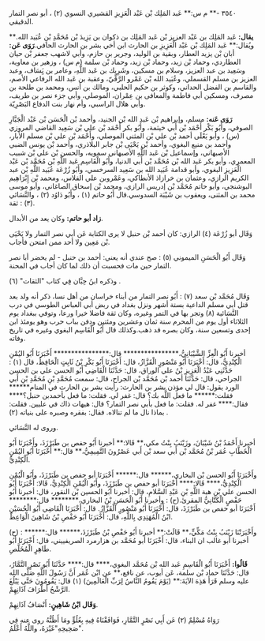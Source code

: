 ٣٥٤٠ -** م س:** عَبد المَلِك بْن عَبْد الْعَزِيزِ القشيري النسوي (٢) ، أبو نصر التمار الدقيقي.

**يقال:** عَبد المَلِك بن عَبْد العزيز بْن عَبد المَلِك بن ذكوان بن يَزِيدَ بْن مُحَمَّدِ بْنِ عُبَيد الله.** ويُقال:** عَبد المَلِك بْن عَبْد الْعَزِيزِ بن الحارث ابن أخي بشر بن الحارث الحافي.**رَوَى عَن:** أبان بْن يزيد العطار، وبقية بن الوليد، وجرير بن حازم، وأبي لاشهب جعفر بْن حيان العطاردي، وحماد بْن زيد، وحماد بْن زيد، وحماد بْن سلمة (م س) ، وزهير بن معاوية، وسَعِيد بن عبد العزيز، وسلام بن مسكين، وشَرِيك بن عَبد اللَّهِ، وعامر بن يَِسَاف، وعبد العزيز بن مسلم القسملي، وعُبَيد الله بْن عَمْرو الرَّقِّيّ، وعقبة بن عَبد الله الرفاعي الأصم، والقاسم بن الفضل الحداني، وكوثر بن حكيم الحلبي، ومالك بن أنس، ومحمد بن طلحة بن مصرف، ومسكين أبي فاطمة والمعافى بن عِمْران، الموصلي، وأبي جزء نصر بن طريف، وأبي هلال الراسبي، وأم نهار بنت الدفاع البَصْرِيّة.

**رَوَى عَنه:** مسلم، وإبراهيم بْن عَبد الله بْن الجنيد، وأحمد بْن الْحَسَن بْن عَبْد الْجَبَّارِ الصوفي، وأَبُو بَكْر أَحْمَد بْن أَبي خيثمة، وأَبُو بكر أَحْمَد بْن علي بْن سَعِيد القاضي المروزي (س) ، وأبو يَعْلَى أحمد بْن علي بْن المثنى الموصلي، وأَحْمَد بْن علي بْن مسلم الأبار، وأحمد بن منيع البغوي، وأحمد بْن يَحْيَى بْن جابر البلاذري، وأحمد بْن يونس الضبي الأصبهاني، وإسماعيل بْن عَبد اللَّهِ الأصبهاني سمويه، والحسن بْن علي بْن شبيب المعمري، وأبو بكر عَبد الله بْن مُحَمَّد بْن أَبي الدنيا، وأَبُو الْقَاسِم عَبد اللَّهِ بْن مُحَمَّد بْن عَبْد الْعَزِيزِ البغوي، وأبو قدامة عُبَيد الله بن سَعِيد السرخسي، وأَبُو زُرْعَة عُبَيد اللَّهِ بْن عبد الكريم الرازي، وعثمان بن خرازاذ الأنطاكي، وعَمْروبن علي الفلاس، ومحمد بْن إِبْرَاهِيم البوشنجي، وأبو حاتم مُحَمَّد بْن إدريس الرازي، ومحمد بْن إسحاق الصاغاني، وأبو موسى محمد بن المثنى، ويعقوب بن شَيْبَة السدوسي.قال أَبُو حاتم (١) ، وأَبُو دَاوُد (٢) ، والنَّسَائي (٣) : ثقة.

**زاد أبو حاتم:** وكان يعد من الأبدال.

وَقَال أبو زُرْعَة (٤) الرازي: كان أحمد بْن حنبل لا يرى الكتابة عَن أبي نصر التمار ولا يَحْيَى بْن مَعِين ولا أحد ممن امتحن فأجاب.

وَقَال أَبُو الْحَسَنِ الميموني (٥) : صح عندي أنه يعني: أحمد بن حنبل - لم يحضر أبا نصر التمار حين مات فحسبت أن ذلك لما كان أجاب في المحنة.

وذكره ابنُ حِبَّان فِي كتاب "الثقات" (٦) .

وَقَال مُحَمَّد بْن سعد (٧) : أَبُو نصر التمار من أبناء خراسان من أهل نسا، ذكر أنه ولد بعد قتل أبي مسلم الداعية بستة أشهر ونزل بغداد في ربض أبي العباس الطوسي في درب النَّسَائية (٨) وتجر بها في التمر وغيره، وكان ثقة فاضلا خيرا ورعا، وتوفي ببغداد يوم الثلاثاء أول يوم من المحرم سنة ثمان وعشرين ومئتين ودفن بباب حرب وهو يومئذ ابن إحدى وتسعين سنة، وكان بصره قد ذهب.وكذلك قال أَبُو الْقَاسِم البغوي وغيره في تاريخ وفاته.

أخبرنا أَبُو الْعِزِّ الشَّيْبَانِيُّ،**************** قال:**************** أَخْبَرَنَا أَبُو اليُمْنِ الْكِنْدِيُّ، قال: أَخْبَرَنَا أَبُو مَنْصُورٍ الْقَزَّازُ، قال: أَخْبَرَنَا أَبُو بَكْرِ بْنُ ثَابِتٍ الْحَافِظُ، قال (١) : حَدَّثَنِي عَبْدُ الْعَزِيزِ بْنُ علي الوراق، قال: حَدَّثَنَا الْقَاضِي أَبُو الحسن علي بن الحسن الجراحي، قال: حَدَّثَنَا أحمد بْن مُحَمَّد بْن الجراح، قال: سمعت مُحَمَّدِ بْنِ مُحَمَّدِ بْنِ أَبي الورد يقول: قال لي مؤذن بشر بن الحارث: رأيت بشر بن الحارث في المنام****** فقلت:****** ما فعل اللَّه بك؟ قال: غفر لي. فقلت: ما فعل بأحمدبن حنبل؟**** فقال:**** غفر له. فقلت: ما فعل بأبي نصر التمار؟ قال: هيهات ذاك في عليين. فقلت: بماذا نال ما لم تنالاه. فقال: بفقره وصبره على بنياته (٢) .

وروى له النَّسَائي.

أخبرنا أَحْمَدُ بْنُ شَيْبَانَ، وزَيْنَبُ بِنْتُ مكي،** قَالا:** أخبرنا أَبُو حفص بن طَبَرْزَذَ، وأَخْبَرَنَا أَبُو الْخَطَّابِ عُمَر بْنُ مُحَمَّد بْن أَبي سعد بْن أَبي عَصْرُونَ التَّمِيمِيُّ،** قال:** أَخْبَرَنَا أَبُو اليُمْنِ الْكِنْدِيُّ.

وأَخْبَرَنَا أَبُو الحسن بْن البخاري،****** قال:****** أَخْبَرَنَا أبو حفص بن طَبَرْزَذَ، وأَبُو الْيُمْنِ الْكِنْدِيُّ،**** قَالا:**** أَخْبَرَنَا أبو حفص بن طَبَرْزَذَ، وأَبُو الْيُمْنِ الْكِنْدِيُّ، قَالا: أَخْبَرَنَا أَبُو الحسن علي بْن هبة اللَّهِ بْنِ عَبْدِ السَّلامِ، قال: أخبرنا أَبُو الحسين بْن النقور، قال: أخبرنا أَبُو حَفْصٍ الْكَتَّانِيُّ المقرئ.(ح) : وأخبرنا أَبُو الْحَسَنِ بْنُ البخاري،******** قال:******** أَخْبَرَنَا أبو حفص بن طَبَرْزَذَ، قال: أَخْبَرَنَا أَبُو مَنْصُورٍ الْقَزَّازُ. قال: أَخْبَرَنَا الْقَاضِي أَبُو الْحُسَيْنِ ابْنُ الْمُهَتِدِي بِاللَّهِ، قال: أَخْبَرَنَا أَبُو حَفْصِ بْنُ شَاهِينَ الْوَاعِظُ.

(ح) : وأَخْبَرَتْنَا زَيْنَبُ بِنْتُ مَكِّيٍّ،** قَالَتْ:** أخبرنا أَبُو حَفْصِ بْنُ طَبَرْزَذَ،****** قال:****** أخبرنا أبو غالب ان البناء، قال: أَخْبَرَنَا أبو مُحَمَّد بن هزارمرد الصريفييني، قال: أَخْبَرَنَا أَبُو طَاهِرٍ الْمُخَلَّصِ.

**قَالُوا:** أَخْبَرَنَا أَبُو الْقَاسِمِ عَبد الله بْن مُحَمَّد البغوي،**** قال:**** حَدَّثَنَا أَبُو نَصْرٍ التَّمَّارُ، قال: حَدَّثَنَا حماد بْن سلمة، عَن أيوب، عن نافع،** عن ابْن عُمَر أَنَّ رَسُولَ اللَّهِ صَلَّى الله عليه وسلم قَرَأَ هَذِهَ الآيَةَ:** (يَوْمَ يَقُومُ النَّاسُ لِرَبِّ الْعَالَمِينَ) (١) قال: يَقُومُونَ حَتَّى يَبْلُغَ الرَّشْحُ أَطْرَافَ آذَانِهِمْ.

**وَقَال ابْنُ شَاهِينٍ:** أَنْصَافُ آذَانِهِمْ.

رَوَاهُ مُسْلِمٌ (٢) عَن أَبِي نَصْرٍ التَّمَّارِ، فَوَافَقْنَاهُ فِيهِ بِعُلُوٍّ ومَا أَظُنُّهُ روى عنه فِي "صَحِيحِهِ"غَيْرَهُ، واللَّهُ أَعْلَمُ.